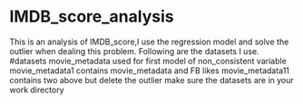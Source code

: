# IMDB_score_analysis
This is an analysis of IMDB_score,I use the regression model and solve the outlier when dealing this problem. Following are the datasets I use.
#datasets
movie_metadata used for first model of non_consistent variable
movie_metadata1 contains movie_metadata and FB likes
movie_metadata11 contains two above but delete the outlier
make sure the datasets are in your work directory
